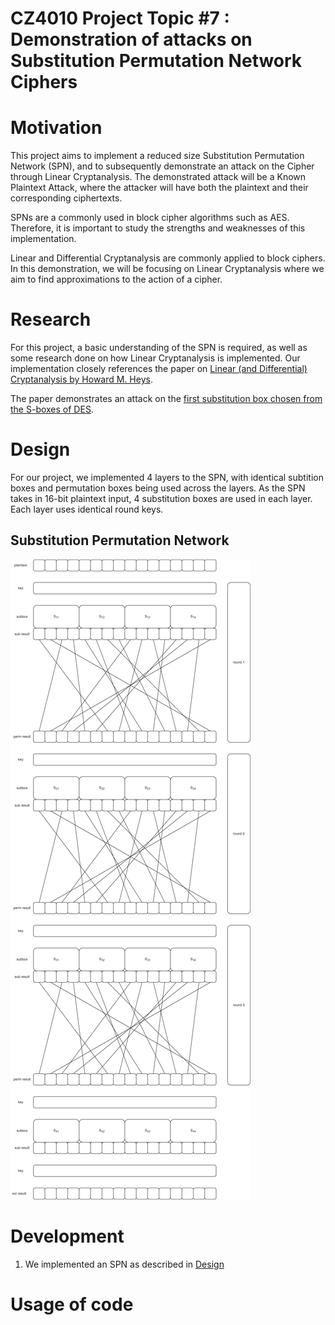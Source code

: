 # CZ4010 Project Topic #7 : Demonstration of attacks on Substitution Permutation Network  Ciphers

# Motivation

This project aims to implement a reduced size Substitution Permutation Network (SPN), and to subsequently demonstrate an attack on the Cipher through Linear Cryptanalysis. The demonstrated attack will be a Known Plaintext Attack, where the attacker will have both the plaintext and their corresponding ciphertexts.

SPNs are a commonly used in block cipher algorithms such as AES. Therefore, it is important to study the strengths and weaknesses of this implementation.

Linear and Differential Cryptanalysis are commonly applied to block ciphers. In this demonstration, we will be focusing on Linear Cryptanalysis where we aim to find approximations to the action of a cipher.

# Research

For this project, a basic understanding of the SPN is required, as well as some research done on how Linear Cryptanalysis is implemented. Our implementation closely references the paper on [Linear (and Differential) Cryptanalysis by Howard M. Heys](https://ioactive.com/wp-content/uploads/2015/07/ldc_tutorial.pdf).

The paper demonstrates an attack on the [first substitution box chosen from the S-boxes of DES](https://en.wikipedia.org/wiki/DES_supplementary_material#Substitution_boxes_(S-boxes)). 

# Design

For our project, we implemented 4 layers to the SPN, with identical subtition boxes and permutation boxes being used across the layers. As the SPN takes in 16-bit plaintext input, 4 substitution boxes are used in each layer. Each layer uses identical round keys.

## Substitution Permutation Network

![Design of our SPN](./images/spn.png)

# Development

1. We implemented an SPN as described in [Design](#design)

# Usage of code